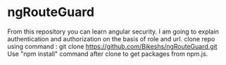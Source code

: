 # ngRouteGuard
From this repository you can learn angular security. I am going to explain authentication and authorization on the basis of role and url.
clone repo using command : git clone https://github.com/Bikeshs/ngRouteGuard.git
Use "npm install" command after clone to get packages from npm.js. 
